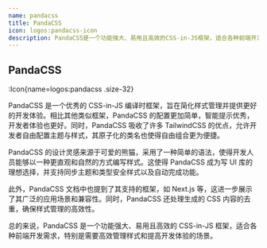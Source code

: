 ```yaml
---
name: pandacss
title: PandaCSS
icon: logos:pandacss-icon
description: PandaCSS是一个功能强大、易用且高效的CSS-in-JS框架，适合各种前端开发需求，特别是需要高效管理样式和提高开发体验的场景。
---
```


## PandaCSS

:Icon{name=logos:pandacss .size-32}

PandaCSS 是一个优秀的 CSS-in-JS 编译时框架，旨在简化样式管理并提供更好的开发体验。相比其他类似框架，PandaCSS 的配置更加简单，智能提示优秀，开发者体验也更好。同时，PandaCSS 吸收了许多 TailwindCSS 的优点，允许开发者自由配置主题与样式，其原子化的类名也使得自由组合更为便捷。

PandaCSS 的设计灵感来源于可爱的熊猫，采用了一种简单的语法，使得开发人员能够以一种更直观和自然的方式编写样式。这使得 PandaCSS 成为写 UI 库的理想选择，并支持同步主题和类型安全样式以及自动完成功能。

此外，PandaCSS 文档中也提到了其支持的框架，如 Next.js 等，这进一步展示了其广泛的应用场景和兼容性。同时，PandaCSS 还处理生成的 CSS 内容的去重，确保样式管理的高效性。

总的来说，PandaCSS 是一个功能强大、易用且高效的 CSS-in-JS 框架，适合各种前端开发需求，特别是需要高效管理样式和提高开发体验的场景。
